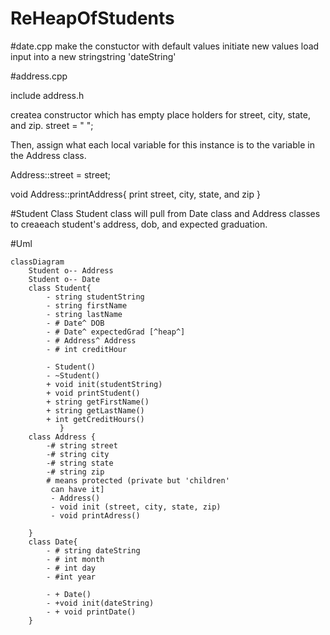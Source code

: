 # ReHeapOfStudents
#date.cpp
make the constuctor with default values
initiate new values
load input into a new stringstring 'dateString'

#address.cpp

include address.h

createa constructor which has empty place holders for street, city, state, and zip.
    street = " ";

Then, assign what each local variable for this instance is to the variable in the Address class. 

Address::street = street;

void Address::printAddress{
print street, city, state, and zip
}

#Student Class
Student class will pull from Date class and Address classes to creaeach student's address, dob, and expected graduation. 

#Uml
```mermaid 
classDiagram
    Student o-- Address
    Student o-- Date
    class Student{
        - string studentString
        - string firstName
        - string lastName
        - # Date^ DOB
        - # Date^ expectedGrad [^heap^]
        - # Address^ Address
        - # int creditHour

        - Student()
        - ~Student()
        + void init(studentString)
        + void printStudent()
        + string getFirstName()
        + string getLastName()
        + int getCreditHours()
           }
    class Address {
        -# string street
        -# string city
        -# string state
        -# string zip
        # means protected (private but 'children'
         can have it]
         - Address()
         - void init (street, city, state, zip)
         - void printAdress()

    }
    class Date{
        - # string dateString
        - # int month
        - # int day
        - #int year

        - + Date()
        - +void init(dateString)
        - + void printDate()
    }
```
